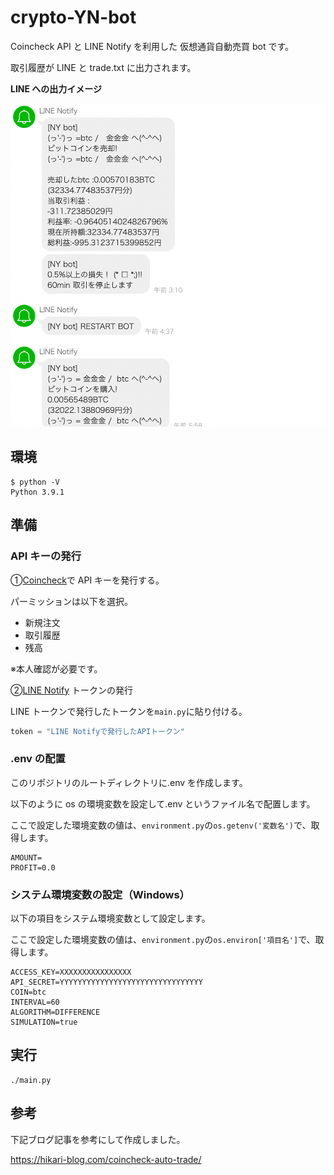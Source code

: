 # crypto-YN-bot

Coincheck API と LINE Notify を利用した
仮想通貨自動売買 bot です。

取引履歴が LINE と trade.txt に出力されます。

**LINE への出力イメージ**

![LINEへの出力イメージ](./images/trade-image.png)

## 環境

```shell
$ python -V
Python 3.9.1
```

## 準備

### API キーの発行

①[Coincheck](https://h.accesstrade.net/sp/cc?rk=0100nerr00l6g9)で API キーを発行する。

パーミッションは以下を選択。

- 新規注文
- 取引履歴
- 残高

※本人確認が必要です。

②[LINE Notify](https://notify-bot.line.me/ja/) トークンの発行

LINE トークンで発行したトークンを`main.py`に貼り付ける。

```python
token = "LINE Notifyで発行したAPIトークン"
```

### .env の配置

このリポジトリのルートディレクトリに.env を作成します。

以下のように os の環境変数を設定して.env というファイル名で配置します。

ここで設定した環境変数の値は、`environment.py`の`os.getenv('変数名')`で、取得します。

```
AMOUNT=
PROFIT=0.0
```

### システム環境変数の設定（Windows）

以下の項目をシステム環境変数として設定します。

ここで設定した環境変数の値は、`environment.py`の`os.environ['項目名']`で、取得します。

```
ACCESS_KEY=XXXXXXXXXXXXXXXX
API_SECRET=YYYYYYYYYYYYYYYYYYYYYYYYYYYYYYYY
COIN=btc
INTERVAL=60
ALGORITHM=DIFFERENCE
SIMULATION=true
```

## 実行

```shell
./main.py
```

## 参考

下記ブログ記事を参考にして作成しました。

https://hikari-blog.com/coincheck-auto-trade/
